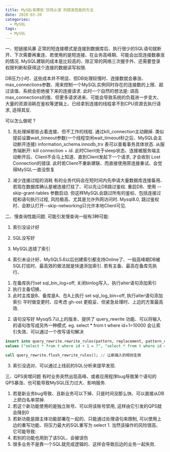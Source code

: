 ```yaml
---
title: MySQL有哪些`饮鸩止渴`的提高性能的方法
date: 2020-03-20
categories:
  - MySQL
tags:
  - MySQL
---
```


一、短链接风暴
正常的短连接模式是连接到数据库后、执行很少的SQL语句就断开、下次需要再重连、若使用的是短连接、在业务高峰期、可能会出现连接数暴涨的情况. MySQL建联的成本是比较高的、除正常的网络三次握手外、还需要登录权限判断和获得这个连接的数据读写权限.

DB压力小时、这些成本并不明显、但DB处理较慢时、连接数就会暴涨、max_connections参数、用来控制一个MySQL实例同时存在的连接数的上限、超过该值、系统会拒绝接下来的连接请求. 此时一个自然的想法是: 调高max_connections的值、但更多请求进来、可能会导致系统的负载进一步变大、大量的资源消耗在鉴权等逻辑上、已经拿到连接的线程拿不到CPU资源去执行请求, 适得其反. 

可以怎么做呢 ?
1. 先处理掉那些占着连接、但不工作的线程. 
   通过kill_connection主动踢掉. 类似提前设置wait_timeout参数(一个线程空闲wait_timeout秒之后、MySQL会主动断开连接)
information_schema.innodb_trx 表可以查看事务具体状态.
从服务端断开: kill connection + id. 此时Client处于sleep状态、连接被服务端主动断开后、Client不会马上知道、直到Client发起下一个请求, 才会收到 Lost Connection的错误.
此时若Client不重新建联、而直接使用原连接重试、会觉得MySQL一直没恢复

2. 减少连接过程的消耗
有的业务代码会在短时间内先申请大量数据库连接备用、若现在数据库确认是被连接打挂了、可以先让DB跳过鉴权. 重启DB、使用 --skip-grant-tables 参数启动.
但这样MySQL会跳过所有的鉴权、包括连接过程和语句执行过程, 风险极高、尤其是允许外网访问时. 
Mysql8.0, 跳过鉴权时、会默认打开--skip-networking只允许本地Client可见.

二、慢查询性能问题.
可能引发慢查询一般有3种可能:
1. 索引没设计好
2. SQL没写好
3. MySQL选错了索引

1. 索引未设计好、MySQL5.6以后创建索引都支持Online了、一般高峰期DB被SQL打挂时、最高效的做法就是快速添加索引. 若有主备、最高在备库先执行、
1) 在备库执行set sql_bin_log=off, 关闭binlog写入、执行alter语句添加索引
2) 执行主备切换、
3) 此时主库是B、备库是A、在A上执行 set sql_log_bin=off, 执行alter语句添加索引
平时做变更时、应考虑 gh-ost 更稳妥、但紧急处理时、上边的方案最高效.

2. 语句没写好
Mysql5.7以上的版本、提供了 query_rewrite 功能、可以将输入的语句改写成另外一种模式.
eg. select * from t where id+1=10000 会让索引失效、可以通过一个改写语句解决

```SQL 
insert into query_rewrite.rewrite_rules(pattern, replacement, pattern_database) 
values ("select * from t where id + 1 = ?", "select * from t where id = ? - 1", "db1");

call query_rewrite.flush_rewrite_rules(); // 让新插入的规则生效
```
3. 索引没选对、可以通过上线前的SQL分析来提早发现.

三、QPS突增问题
有时业务突然出现高峰、或者应用程序bug导致某个语句的QPS暴涨、也可能导致MySQL压力过大、影响服务. 
1. 若是新业务bug导致、且新业务可以下掉、只是时间没那么快、可以直接从DB上把白名单禁掉.
2. 若这个新功能使用的是独立账号、可以将该账号禁用, 这样由它引发的QPS就会降到0
3. 若新功能是跟主体功能部署在一起的、只能通过处理语句来限制, 可以使用上边的重写功能、将压力最大的SQL重写为 select 1.
当然该操作的风险很高、它可能导致:
1. 若别的功能也用到了该SQL、会被误伤
2. 很多业务不是靠一个SQL就完成逻辑的、这样会导致后边的业务一起失败.
